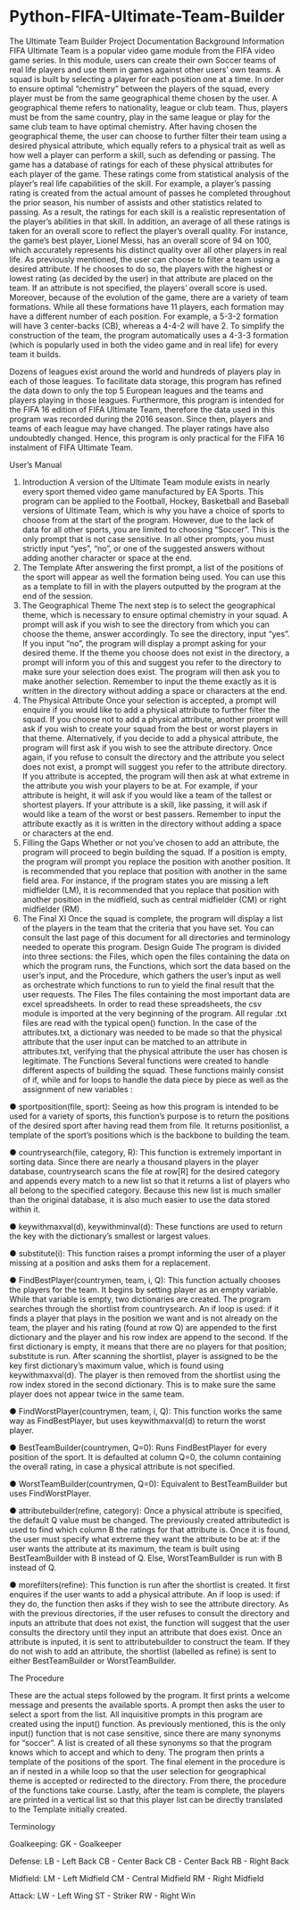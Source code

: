 # Python-FIFA-Ultimate-Team-Builder
The Ultimate Team Builder
Project Documentation
Background Information
FIFA Ultimate Team is a popular video game module from the FIFA video game
series. In this module, users can create their own Soccer teams of real life players and use
them in games against other users’ own teams. A squad is built by selecting a player for
each position one at a time. In order to ensure optimal “chemistry” between the players of
the squad, every player must be from the same geographical theme chosen by the user. A
geographical theme refers to nationality, league or club team. Thus, players must be from
the same country, play in the same league or play for the same club team to have optimal
chemistry. After having chosen the geographical theme, the user can choose to further filter
their team using a desired physical attribute, which equally refers to a physical trait as well
as how well a player can perform a skill, such as defending or passing. The game has a
database of ratings for each of these physical attributes for each player of the game. These
ratings come from statistical analysis of the player’s real life capabilities of the skill. For
example, a player’s passing rating is created from the actual amount of passes he
completed throughout the prior season, his number of assists and other statistics related to
passing. As a result, the ratings for each skill is a realistic representation of the player’s
abilities in that skill. In addition, an average of all these ratings is taken for an overall score to
reflect the player’s overall quality. For instance, the game’s best player, Lionel Messi, has an
overall score of 94 on 100, which accurately represents his distinct quality over all other
players in real life. As previously mentioned, the user can choose to filter a team using a
desired attribute. If he chooses to do so, the players with the highest or lowest rating (as
decided by the user) in that attribute are placed on the team. If an attribute is not specified,
the players’ overall score is used. Moreover, because of the evolution of the game, there are
a variety of team formations. While all these formations have 11 players, each formation may
have a different number of each position. For example, a 5-3-2 formation will have 3
center-backs (CB), whereas a 4-4-2 will have 2. To simplify the construction of the team, the
program automatically uses a 4-3-3 formation (which is popularly used in both the video
game and in real life) for every team it builds.


Dozens of leagues exist around the world and hundreds of players play in each of
those leagues. To facilitate data storage, this program has refined the data down to only the
top 5 European leagues and the teams and players playing in those leagues. Furthermore,
this program is intended for the FIFA 16 edition of FIFA Ultimate Team, therefore the data
used in this program was recorded during the 2016 season. Since then, players and teams
of each league may have changed. The player ratings have also undoubtedly changed.
Hence, this program is only practical for the FIFA 16 instalment of FIFA Ultimate Team.


User’s Manual


1. Introduction
A version of the Ultimate Team module exists in nearly every sport themed video
game manufactured by EA Sports. This program can be applied to the Football, Hockey,
Basketball and Baseball versions of Ultimate Team, which is why you have a choice of
sports to choose from at the start of the program. However, due to the lack of data for all
other sports, you are limited to choosing “Soccer”. This is the only prompt that is not case
sensitive. In all other prompts, you must strictly input “yes”, “no”, or one of the suggested
answers without adding another character or space at the end.
2. The Template
After answering the first prompt, a list of the positions of the sport will appear as well
the formation being used. You can use this as a template to fill in with the players outputted
by the program at the end of the session.
3. The Geographical Theme
The next step is to select the geographical theme, which is necessary to ensure
optimal chemistry in your squad. A prompt will ask if you wish to see the directory from which
you can choose the theme, answer accordingly. To see the directory, input “yes”. If you input
“no”, the program will display a prompt asking for your desired theme. If the theme you
choose does not exist in the directory, a prompt will inform you of this and suggest you refer
to the directory to make sure your selection does exist. The program will then ask you to
make another selection. Remember to input the theme exactly as it is written in the directory
without adding a space or characters at the end.
4. The Physical Attribute
Once your selection is accepted, a prompt will enquire if you would like to add a
physical attribute to further filter the squad. If you choose not to add a physical attribute,
another prompt will ask if you wish to create your squad from the best or worst players in that
theme. Alternatively, if you decide to add a physical attribute, the program will first ask if you
wish to see the attribute directory. Once again, if you refuse to consult the directory and the
attribute you select does not exist, a prompt will suggest you refer to the attribute directory. If
you attribute is accepted, the program will then ask at what extreme in the attribute you wish
your players to be at. For example, if your attribute is height, it will ask if you would like a
team of the tallest or shortest players. If your attribute is a skill, like passing, it will ask if
would like a team of the worst or best passers. Remember to input the attribute exactly as it
is written in the directory without adding a space or characters at the end.
5. Filling the Gaps
Whether or not you’ve chosen to add an attribute, the program will proceed to begin
building the squad. If a position is empty, the program will prompt you replace the position
with another position. It is recommended that you replace that position with another in the
same field area. For instance, if the program states you are missing a left midfielder (LM), it
is recommended that you replace that position with another position in the midfield, such as
central midfielder (CM) or right midfielder (RM).
6. The Final XI
Once the squad is complete, the program will display a list of the players in the team
that the criteria that you have set.
You can consult the last page of this document for all directories and terminology needed to
operate this program.
Design Guide
The program is divided into three sections: the Files, which open the files containing
the data on which the program runs, the Functions, which sort the data based on the user’s
input, and the Procedure, which gathers the user’s input as well as orchestrate which
functions to run to yield the final result that the user requests.
The Files
The files containing the most important data are excel spreadsheets. In order to read
these spreadsheets, the csv module is imported at the very beginning of the program. All
regular .txt files are read with the typical open() function. In the case of the attributes.txt, a
dictionary was needed to be made so that the physical attribute that the user input can be
matched to an attribute in attributes.txt, verifying that the physical attribute the user has
chosen is legitimate.
The Functions
Several functions were created to handle different aspects of building the squad.
These functions mainly consist of if, while and for loops to handle the data piece by piece
as well as the assignment of new variables :

● sportposition(file, sport): Seeing as how this program is intended to be used
for a variety of sports, this function’s purpose is to return the positions of the
desired sport after having read them from file. It returns positionlist, a
template of the sport’s positions which is the backbone to building the team.

● countrysearch(file, category, R): This function is extremely important in
sorting data. Since there are nearly a thousand players in the player
database, countrysearch scans the file at row[R] for the desired category
and appends every match to a new list so that it returns a list of players who
all belong to the specified category. Because this new list is much smaller
than the original database, it is also much easier to use the data stored within
it.

● keywithmaxval(d), keywithminval(d): These functions are used to return the
key with the dictionary’s smallest or largest values.

● substitute(i): This function raises a prompt informing the user of a player
missing at a position and asks them for a replacement.

● FindBestPlayer(countrymen, team, i, Q): This function actually chooses the
players for the team. It begins by setting player as an empty variable. While
that variable is empty, two dictionaries are created. The program searches
through the shortlist from countrysearch. An if loop is used: if it finds a player
that plays in the position we want and is not already on the team, the player
and his rating (found at row Q) are appended to the first dictionary and the
player and his row index are append to the second. If the first dictionary is
empty, it means that there are no players for that position; substitute is run.
After scanning the shortlist, player is assigned to be the key first dictionary’s
maximum value, which is found using keywithmaxval(d). The player is then
removed from the shortlist using the row index stored in the second
dictionary. This is to make sure the same player does not appear twice in the
same team.

● FindWorstPlayer(countrymen, team, i, Q): This function works the same
way as FindBestPlayer, but uses keywithmaxval(d) to return the worst
player.

● BestTeamBuilder(countrymen, Q=0): Runs FindBestPlayer for every
position of the sport. It is defaulted at column Q=0, the column containing the
overall rating, in case a physical attribute is not specified.

● WorstTeamBuilder(countrymen, Q=0): Equivalent to BestTeamBuilder but
uses FindWorstPlayer.

● attributebuilder(refine, category): Once a physical attribute is specified, the
default Q value must be changed. The previously created attributedict is
used to find which column B the ratings for that attribute is. Once it is found,
the user must specify what extreme they want the attribute to be at: if the user
wants the attribute at its maximum, the team is built using BestTeamBuilder
with B instead of Q. Else, WorstTeamBuilder is run with B instead of Q.

● morefilters(refine): This function is run after the shortlist is created. It first
enquires if the user wants to add a physical attribute. An if loop is used: if
they do, the function then asks if they wish to see the attribute directory. As
with the previous directories, if the user refuses to consult the directory and
inputs an attribute that does not exist, the function will suggest that the user
consults the directory until they input an attribute that does exist. Once an
attribute is inputed, it is sent to attributebuilder to construct the team. If they
do not wish to add an attribute, the shortlist (labelled as refine) is sent to
either BestTeamBuilder or WorstTeamBuilder.

The Procedure

These are the actual steps followed by the program. It first prints a welcome
message and presents the available sports. A prompt then asks the user to select a sport
from the list. All inquisitive prompts in this program are created using the input() function. As
previously mentioned, this is the only input() function that is not case sensitive, since there
are many synonyms for “soccer”. A list is created of all these synonyms so that the program
knows which to accept and which to deny. The program then prints a template of the
positions of the sport. The final element in the procedure is an if nested in a while loop so
that the user selection for geographical theme is accepted or redirected to the directory.
From there, the procedure of the functions take course. Lastly, after the team is complete,
the players are printed in a vertical list so that this player list can be directly translated to the
Template initially created.

Terminology

Goalkeeping:
GK - Goalkeeper

Defense:
LB - Left Back
CB - Center Back
CB - Center Back
RB - Right Back

Midfield:
LM - Left Midfield
CM - Central Midfield
RM - Right Midfield

Attack:
LW - Left Wing
ST - Striker
RW - Right Win
